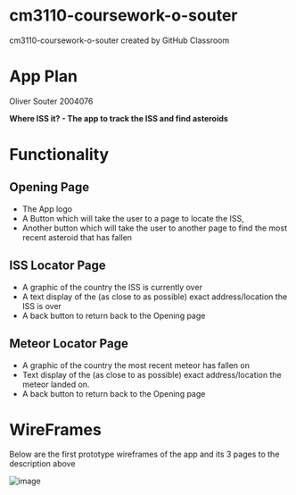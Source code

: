 # cm3110-coursework-o-souter
cm3110-coursework-o-souter created by GitHub Classroom

# App Plan

Oliver Souter 2004076

**Where ISS it? - The app to track the ISS and find asteroids**

# Functionality

## Opening Page
* The App logo
* A Button which will take the user to a page to locate the ISS, 
* Another button which will take the user to another page to find the most recent asteroid that has fallen

## ISS Locator Page
* A graphic of the country the ISS is currently over
* A text display of the (as close to as possible) exact address/location the ISS is over
* A back button to return back to the Opening page

## Meteor Locator Page
* A graphic of the country the most recent meteor has fallen on
* Text display of the (as close to as possible) exact address/location the meteor landed on.
* A back button to return back to the Opening page





# WireFrames
Below are the first prototype wireframes of the app and its 3 pages to the description above

![image](https://user-images.githubusercontent.com/73543366/198704514-e2317932-60f5-4cf2-99ea-4308313251ac.png)


